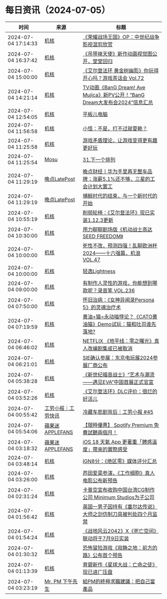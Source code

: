 ﻿# 每日资讯（2024-07-05）

|时间|来源|标题|
|---|---|---|
|2024-07-04 17:14:33|[机核](https://www.gcores.com/rss)|[《荣耀战场王国》OP：中世纪战争影视混剪欣赏](https://www.gcores.com/videos/184501)|
|2024-07-04 16:37:42|[机核](https://www.gcores.com/rss)|[《吊带袜天使》新作动画视觉图公开，堂堂回归](https://www.gcores.com/articles/184504)|
|2024-07-04 15:00:00|[机核](https://www.gcores.com/rss)|[《艾尔登法环 黄金树幽影》你玩得开心吗？游戏茶话会 Vol.72](https://www.gcores.com/radios/184275)|
|2024-07-04 14:21:14|[机核](https://www.gcores.com/rss)|[TV动画《BanG Dream! Ave Mujica》新PV公开！“BanG Dream大发布会2024”信息汇总](https://www.gcores.com/articles/184499)|
|2024-07-04 12:54:05|[机核](https://www.gcores.com/rss)|[平板儿电脑](https://www.gcores.com/videos/184493)|
|2024-07-04 11:56:58|[机核](https://www.gcores.com/rss)|[小怪：不是，打不过就耍赖？](https://www.gcores.com/videos/184491)|
|2024-07-04 11:25:58|[机核](https://www.gcores.com/rss)|[游戏矛盾理论，让游戏变得更有趣更好玩](https://www.gcores.com/videos/184488)|
|2024-07-04 11:25:54|[Mosu](https://www.mosuzi.com/atom.xml)|[31.下一个排列](https://mosuzi.com/docs/tech/leetcode/31-next-permutation/)|
|2024-07-04 11:29:19|[晚点LatePost](https://feedpress.me/wx-postlate)|[​晚点财经丨华为手里再无整车品牌；涨薪5.1%还不够，三星的工会计划大罢工](http://mp.weixin.qq.com/s?__biz=MzU3Mjk1OTQ0Ng%3D%3D&mid=2247517791&idx=2&sn=4140e8249874c3876fab065b77624156)|
|2024-07-04 11:29:19|[晚点LatePost](https://feedpress.me/wx-postlate)|[捕鲸时代的结束，与一个新时代的开始](http://mp.weixin.qq.com/s?__biz=MzU3Mjk1OTQ0Ng%3D%3D&mid=2247517791&idx=1&sn=c296e67466aac090f962511b5aa99378)|
|2024-07-04 10:55:19|[机核](https://www.gcores.com/rss)|[削弱轮椅：《艾尔登法环》现已实装1.12.3更新](https://www.gcores.com/articles/184490)|
|2024-07-04 10:30:00|[机核](https://www.gcores.com/rss)|[用力聊聊剧场版《机动战士高达SEED FREEDOM》](https://www.gcores.com/videos/184123)|
|2024-07-04 10:00:00|[机核](https://www.gcores.com/rss)|[死性不改，预测四强！乱聊欧洲杯2024——十六强篇，机浪 VOL.47](https://www.gcores.com/radios/184476)|
|2024-07-04 10:00:00|[机核](https://www.gcores.com/rss)|[轻逸Lightness](https://www.gcores.com/articles/184446)|
|2024-07-04 09:00:00|[机核](https://www.gcores.com/rss)|[有制作人灵性的游戏，你能想到哪款呢？录音笔 VOL.236](https://www.gcores.com/radios/184475)|
|2024-07-04 07:50:00|[机核](https://www.gcores.com/rss)|[怀旧治病：《女神异闻录Persona 5》的灵魂治疗术](https://www.gcores.com/articles/184436)|
|2024-07-04 07:19:59|[机核](https://www.gcores.com/rss)|[黄油+猫=永动喵悖论？《CATO黄油猫》Demo试玩：猫和吐司谁先落地?](https://www.gcores.com/articles/184474)|
|2024-07-04 06:46:02|[机核](https://www.gcores.com/rss)|[NETFLIX 《地平线：零之曙光》真人改编剧集或已被取消](https://www.gcores.com/articles/184472)|
|2024-07-04 06:21:01|[机核](https://www.gcores.com/rss)|[SIE确认参展：东京电玩展2024参展厂商公布](https://www.gcores.com/articles/184470)|
|2024-07-04 05:38:28|[机核](https://www.gcores.com/rss)|[《新世纪福音战士》“艺术与潮流——遇见EVA”中国首展正式官宣](https://www.gcores.com/articles/184469)|
|2024-07-04 03:52:26|[机核](https://www.gcores.com/rss)|[《艾尔登法环》DLC评价：很烂的好活儿](https://www.gcores.com/articles/184449)|
|2024-07-04 00:55:42|[工劳小报｜工劳快讯](https://newsletter.laborinfocn.com/rss)|[冷藏车悲剧背后｜工劳小报 #45](https://feed.laborinfocn6.com/issue45/)|
|2024-07-04 05:54:06|[蘋果迷 APPLEFANS](https://applefans.today/feed/)|[【限時優惠】 Spotify Premium 免費試聽兩個月！](https://applefans.today/2024-07-spotify-new-subscribers-free-months/)|
|2024-07-04 03:18:32|[蘋果迷 APPLEFANS](https://applefans.today/feed/)|[iOS 18 天氣 App 更著重「體感溫度」帶來的實際感受](https://applefans.today/2024-ios-18-weather-app-new-features/)|
|2024-07-04 03:48:14|[机核](https://www.gcores.com/rss)|[IGN8分：《绝区零》媒体评分汇总](https://www.gcores.com/articles/184467)|
|2024-07-04 03:26:00|[机核](https://www.gcores.com/rss)|[芦田爱菜参演，《工作细胞》真人电影公布新预告](https://www.gcores.com/articles/184466)|
|2024-07-04 02:31:24|[机核](https://www.gcores.com/rss)|[卡普空宣布收购中国台湾CG制作公司 Minimum Studios为子公司](https://www.gcores.com/articles/184464)|
|2024-07-04 01:56:42|[机核](https://www.gcores.com/rss)|[英国一男子因持有《塞尔达传说》大师之剑仿制刀具被判处四个月监禁](https://www.gcores.com/articles/184461)|
|2024-07-04 01:54:24|[机核](https://www.gcores.com/rss)|[《战地风云2042》X《死亡空间》联动将于7月9日实装](https://www.gcores.com/articles/184462)|
|2024-07-04 01:30:32|[机核](https://www.gcores.com/rss)|[恐怖冒险游戏《寂静之地：前方的路》公布首个预告](https://www.gcores.com/articles/184459)|
|2024-07-04 01:13:39|[机核](https://www.gcores.com/rss)|[育碧新作《星球大战：亡命之徒》现已进厂压盘](https://www.gcores.com/articles/184458)|
|2024-07-04 03:23:19|[Mr. PM 下午先生](http://feeds.feedburner.com/pmmustknow)|[給PM的終極求職建議：把自己當產品](https://mrpm.cc/?p=1671)|
